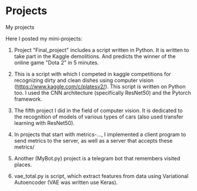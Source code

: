 # Projects
My projects

Here I posted my mini-projects:

1. Project "Final_project" includes a script written in Python. It is written to take part in the Kaggle demolitions. And predicts the winner of the online game "Dota 2" in 5 minutes.

2. This is a script with which I competed in kaggle competitions for recognizing dirty and clean dishes using computer vision (https://www.kaggle.com/c/platesv2/). This script is written on Python too. I used the CNN architecture (specifically ResNet50) and the Pytorch framework.

3. The fifth project I did in the field of computer vision. It is dedicated to the recognition of models of various types of cars (also used transfer learning with ResNet50).

4. In projects that start with metrics-..., I implemented a client program to send metrics to the server, as well as a server that accepts these metrics/

5. Another (MyBot.py) project is a telegram bot that remembers visited places.

6. vae_total.py is script, which extract features from data using Variational Autoencoder (VAE was written use Keras).
